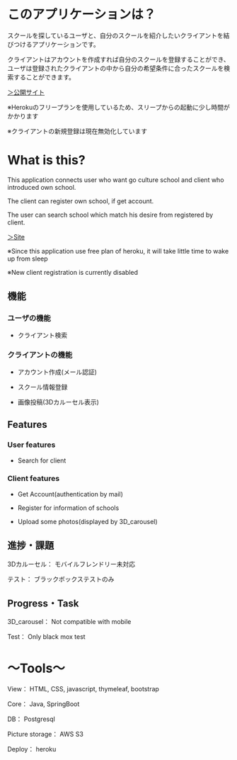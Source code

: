 # このアプリケーションは？

スクールを探しているユーザと、自分のスクールを紹介したいクライアントを結びつけるアプリケーションです。

クライアントはアカウントを作成すれば自分のスクールを登録することができ、ユーザは登録されたクライアントの中から自分の希望条件に合ったスクールを検索することができます。

[＞公開サイト](https://dktsearch.herokuapp.com/)

※Herokuのフリープランを使用しているため、スリープからの起動に少し時間がかかります

※クライアントの新規登録は現在無効化しています

# What is this?

This application connects user who want go culture school and client who introduced own school.

The client can register own school, if get account.

The user can search school which match his desire from registered by client.

[＞Site](https://dktsearch.herokuapp.com/)

※Since this application use free plan of heroku, it will take little time to wake up from sleep

※New client registration is currently disabled

## 機能

### ユーザの機能

* クライアント検索

### クライアントの機能

* アカウント作成(メール認証)

* スクール情報登録

* 画像投稿(3Dカルーセル表示)

## Features

### User features

* Search for client

### Client features

* Get Account(authentication by mail)

* Register for information of schools

* Upload some photos(displayed by 3D_carousel)

## 進捗・課題

3Dカルーセル：	モバイルフレンドリー未対応

テスト：	ブラックボックステストのみ

## Progress・Task

3D_carousel：		Not compatible with mobile

Test：	Only black mox test

# ～Tools～

View：	HTML, CSS, javascript, thymeleaf, bootstrap

Core：	Java, SpringBoot

DB：		Postgresql

Picture storage：		AWS S3

Deploy：		heroku

